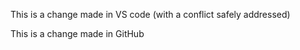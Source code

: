 This is a change made in VS code (with a conflict safely addressed)

This is a change made in GitHub
